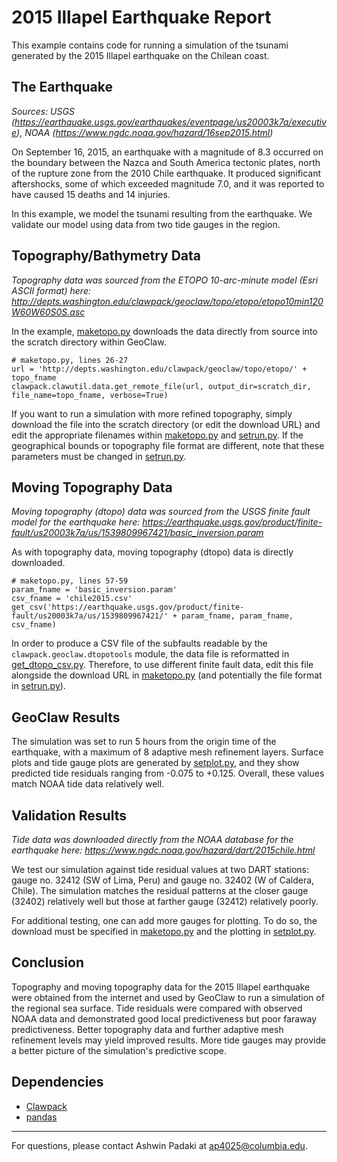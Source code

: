 # 2015 Illapel Earthquake Report

This example contains code for running a simulation of the tsunami generated by the 2015 Illapel earthquake on the Chilean coast.

## The Earthquake

*Sources: USGS (https://earthquake.usgs.gov/earthquakes/eventpage/us20003k7a/executive), NOAA (https://www.ngdc.noaa.gov/hazard/16sep2015.html)*

On September 16, 2015, an earthquake with a magnitude of 8.3 occurred on the boundary between the Nazca and South America tectonic plates, north of the rupture zone from the 2010 Chile earthquake. It produced significant aftershocks, some of which exceeded magnitude 7.0, and it was reported to have caused 15 deaths and 14 injuries.

In this example, we model the tsunami resulting from the earthquake. We validate our model using data from two tide gauges in the region.

## Topography/Bathymetry Data

*Topography data was sourced from the ETOPO 10-arc-minute model (Esri ASCII format) here: http://depts.washington.edu/clawpack/geoclaw/topo/etopo/etopo10min120W60W60S0S.asc*

In the example, [maketopo.py](maketopo.py) downloads the data directly from source into the scratch directory within GeoClaw. 

```
# maketopo.py, lines 26-27
url = 'http://depts.washington.edu/clawpack/geoclaw/topo/etopo/' + topo_fname
clawpack.clawutil.data.get_remote_file(url, output_dir=scratch_dir, file_name=topo_fname, verbose=True)
```

If you want to run a simulation with more refined topography, simply download the file into the scratch directory (or edit the download URL) and edit the appropriate filenames within [maketopo.py](maketopo.py) and [setrun.py](setrun.py). If the geographical bounds or topography file format are different, note that these parameters must be changed in [setrun.py](setrun.py).

## Moving Topography Data

*Moving topography (dtopo) data was sourced from the USGS finite fault model for the earthquake here: https://earthquake.usgs.gov/product/finite-fault/us20003k7a/us/1539809967421/basic_inversion.param*

As with topography data, moving topography (dtopo) data is directly downloaded. 

```
# maketopo.py, lines 57-59
param_fname = 'basic_inversion.param'
csv_fname = 'chile2015.csv'
get_csv('https://earthquake.usgs.gov/product/finite-fault/us20003k7a/us/1539809967421/' + param_fname, param_fname, csv_fname)
```
In order to produce a CSV file of the subfaults readable by the `clawpack.geoclaw.dtopotools` module, the data file is reformatted in [get_dtopo_csv.py](get_dtopo_csv.py). Therefore, to use different finite fault data, edit this file alongside the download URL in [maketopo.py](maketopo.py) (and potentially the file format in [setrun.py](setrun.py)).

## GeoClaw Results

The simulation was set to run 5 hours from the origin time of the earthquake, with a maximum of 8 adaptive mesh refinement layers. Surface plots and tide gauge plots are generated by [setplot.py](setplot.py), and they show predicted tide residuals ranging from -0.075 to +0.125. Overall, these values match NOAA tide data relatively well.

## Validation Results

*Tide data was downloaded directly from the NOAA database for the earthquake here: https://www.ngdc.noaa.gov/hazard/dart/2015chile.html*

We test our simulation against tide residual values at two DART stations: gauge no. 32412 (SW of Lima, Peru) and gauge no. 32402 (W of Caldera, Chile). The simulation matches the residual patterns at the closer gauge (32402) relatively well but those at farther gauge (32412) relatively poorly.

For additional testing, one can add more gauges for plotting. To do so, the download must be specified in [maketopo.py](maketopo.py) and the plotting in [setplot.py](setplot.py).

## Conclusion

Topography and moving topography data for the 2015 Illapel earthquake were obtained from the internet and used by GeoClaw to run a simulation of the regional sea surface. Tide residuals were compared with observed NOAA data and demonstrated good local predictiveness but poor faraway predictiveness. Better topography data and further adaptive mesh refinement levels may yield improved results. More tide gauges may provide a better picture of the simulation's predictive scope.

## Dependencies

- [Clawpack](https://www.clawpack.org/installing.html)
- [pandas](https://pandas.pydata.org/)

---

For questions, please contact Ashwin Padaki at ap4025@columbia.edu.

